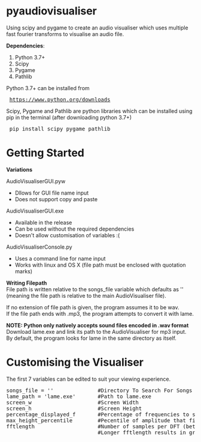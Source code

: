 # pyaudiovisualiser
Using scipy and pygame to create an audio visualiser which uses multiple fast fourier transforms to visualise an audio file.

<b>Dependencies</b>:<ol>
  <li>Python 3.7+</li>
  <li>Scipy</li>
  <li>Pygame</li>
  <li>Pathlib</li>
</ol>

Python 3.7+ can be installed from <pre> https://www.python.org/downloads </pre>

Scipy, Pygame and Pathlib are python libraries which can be installed using pip in the terminal (after downloading python 3.7+)
<pre> pip install scipy pygame pathlib</pre>

# Getting Started
<b>Variations</b>

AudioVisualiserGUI.pyw
<ul>
  <li>Dllows for GUI file name input</li>
  <li>Does not support copy and paste</li>
</ul>

AudioVisualiserGUI.exe 
<ul>
  <li>Available in the release</li>
  <li>Can be used without the required dependencies</li>
  <li>Doesn't allow customisation of variables :( </li>
 </ul>
 
AudioVisualiserConsole.py
<ul>
  <li>Uses a command line for name input</li>
  <li>Works with linux and OS X (file path must be enclosed with quotation marks)</li>
</ul>

<b>Writing Filepath</b><br>
File path is written relative to the songs_file variable which defaults as '' (meaning the file path is relative to the main AudioVisualiser file).

If no extension of file path is given, the program assumes it to be wav.<br>
If the file path ends with .mp3, the program attempts to convert it with lame.

<b>NOTE: Python only natively accepts sound files encoded in .wav format</b><br>
Download lame.exe and link its path to the AudioVisualiser for mp3 input.<br>
By default, the program looks for lame in the same directory as itself.

# Customising the Visualiser
The first 7 variables can be edited to suit your viewing experience.
<pre>
songs_file = ''              #Directory To Search For Songs :) [the path finding is relative to this]
lame_path = 'lame.exe'       #Path to lame.exe
screen_w                     #Screen Width
screen_h                     #Screen Height
percentage_displayed_f       #Percentage of frequencies to show (Removes higher frequencies) Range = [0, 1]
max_height_percentile        #Pecentile of amplitude that fills the entire height of screen Range = (0, 100]
fftlength                    #Number of samples per DFT (better to be a power of 2) 
                             #Longer fftlength results in greater frequency resolution but worse time resolution
</pre>

